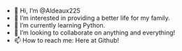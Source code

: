 - 👋 Hi, I’m @Aldeaux225
- 👀 I’m interested in providing a better life for my family.
- 🌱 I’m currently learning Python.
- 💞️ I’m looking to collaborate on anything and everything!
- 📫 How to reach me: Here at Github!

<!---
Aldeaux225/Aldeaux225 is a ✨ special ✨ repository because its `README.md` (this file) appears on your GitHub profile.
You can click the Preview link to take a look at your changes.
--->

